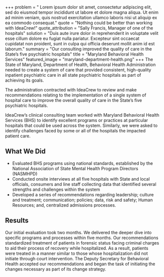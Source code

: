 +++
problem = " Lorem ipsum dolor sit amet, consectetur adipiscing elit, sed do eiusmod tempor incididunt ut labore et dolore magna aliqua. Ut enim ad minim veniam, quis nostrud exercitation ullamco laboris nisi ut aliquip ex ea commodo consequat."
quote = "Nothing could be better than working with IdeaCrew!"
quote_attribution = "Sally Francis, Manager of one of the hospitals"
solution = "Duis aute irure dolor in reprehenderit in voluptate velit esse cillum dolore eu fugiat nulla pariatur. Excepteur sint occaecat cupidatat non proident, sunt in culpa qui officia deserunt mollit anim id est laborum."
summary = "Our consulting improved the quality of care in the State’s five psychiatric hospitals"
title = "Maryland Behavioral Health Services"
featured_image = "maryland-department-health.png"
+++
The State of Maryland, Department of Health, Behavioral Health Administration needed to create a system of care that provided consistent, high-quality inpatient psychiatric care in all state psychiatric hospitals as part of achieving its goals.  
  
The administration contracted with IdeaCrew to review and make recommendations relating to the implementation of a single system of hospital care to improve the overall quality of care in the State’s five psychiatric hospitals.   
  
IdeaCrew’s clinical consulting team worked with Maryland Behavioral Health Services (BHS) to identify excellent programs or practices at particular hospitals that could be used across the system. Similarly, we were asked to identify challenges faced by some or all of the hospitals the impacted patient care. 

## What We Did

* Evaluated BHS programs using national standards, established by the National Association of State Mental Health Program Directors (NASMHPD)
* Conducted onsite interviews at all five hospitals with State and local officials, consumers and line staff collecting data that identified several strengths and challenges within the system
* Developed a series of recommendations regarding leadership; culture and treatment; communication; policies; data, risk and safety; Human Resources; and, centralized admissions processes.

## Results

Our initial evaluation took two months. We delivered the deeper dive into specific programs and processes within five months. Our recommendations standardized treatment of patients in forensic status facing criminal charges to aid their process of recovery while hospitalized. As a result, patients were treated in a manner similar to those whose hospitalization did not initiate through court intervention. The Deputy Secretary for Behavioral Health accepted our recommendations and began the task of initiating the changes necessary as part of its change strategy.
